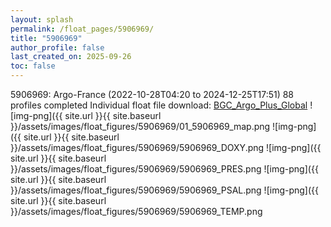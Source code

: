```yaml
---
layout: splash
permalink: /float_pages/5906969/
title: "5906969"
author_profile: false
last_created_on: 2025-09-26
toc: false
---
```

 
5906969: Argo-France (2022-10-28T04:20 to 2024-12-25T17:51)
88 profiles completed
Individual float file download: [BGC_Argo_Plus_Global](https://ftp.soest.hawaii.edu/bgc_argo_plus/Individual_Floats/outliers_removed/5906969_Sprof_processed.nc)
![img-png]({{ site.url }}{{ site.baseurl }}/assets/images/float_figures/5906969/01_5906969_map.png
![img-png]({{ site.url }}{{ site.baseurl }}/assets/images/float_figures/5906969/5906969_DOXY.png
![img-png]({{ site.url }}{{ site.baseurl }}/assets/images/float_figures/5906969/5906969_PRES.png
![img-png]({{ site.url }}{{ site.baseurl }}/assets/images/float_figures/5906969/5906969_PSAL.png
![img-png]({{ site.url }}{{ site.baseurl }}/assets/images/float_figures/5906969/5906969_TEMP.png
